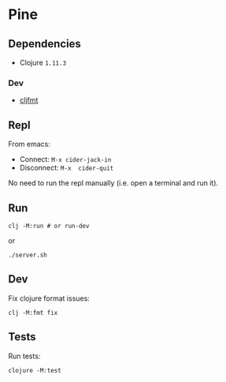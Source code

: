 # Pine

## Dependencies

- Clojure `1.11.3`

### Dev

- [cljfmt](https://github.com/weavejester/cljfmt)


## Repl

From emacs:

- Connect: `M-x cider-jack-in`
- Disconnect: `M-x  cider-quit`

No need to run the repl manually (i.e. open a terminal and run it).

## Run

```
clj -M:run # or run-dev
```

or

```
./server.sh
```

## Dev

Fix clojure format issues:


```
clj -M:fmt fix
```

## Tests

Run tests:

```
clojure -M:test
```
